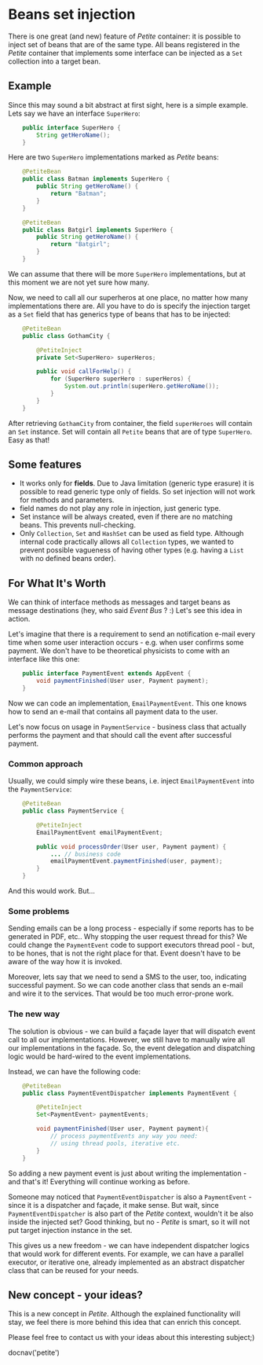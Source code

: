 # Beans set injection

There is one great (and new) feature of *Petite* container: it is
possible to inject set of beans that are of the same type. All beans
registered in the *Petite* container that implements some interface can
be injected as a `Set` collection into a target bean.

## Example

Since this may sound a bit abstract at first sight, here is a simple
example. Lets say we have an interface `SuperHero`\:

~~~~~ java
    public interface SuperHero {
    	String getHeroName();
    }
~~~~~

Here are two `SuperHero` implementations marked as *Petite* beans:

~~~~~ java
    @PetiteBean
    public class Batman implements SuperHero {
    	public String getHeroName() {
    		return "Batman";
    	}
    }

    @PetiteBean
    public class Batgirl implements SuperHero {
    	public String getHeroName() {
    		return "Batgirl";
    	}
    }
~~~~~

We can assume that there will be more `SuperHero` implementations, but
at this moment we are not yet sure how many.

Now, we need to call all our superheros at one place, no matter how many
implementations there are. All you have to do is specify the injection
target as a `Set` field that has generics type of beans that has to be
injected:

~~~~~ java
    @PetiteBean
    public class GothamCity {

    	@PetiteInject
    	private Set<SuperHero> superHeros;

    	public void callForHelp() {
    		for (SuperHero superHero : superHeros) {
    			System.out.println(superHero.getHeroName());
    		}
    	}
    }
~~~~~

After retrieving `GothamCity` from container, the field `superHeroes`
will contain an `Set` instance. Set will contain all `Petite` beans that
are of type `SuperHero`. Easy as that!

## Some features

* It works only for **fields**. Due to Java limitation (generic type
  erasure) it is possible to read generic type only of fields. So set
  injection will not work for methods and parameters.
* field names do not play any role in injection, just generic type.
* Set instance will be always created, even if there are no matching
  beans. This prevents null-checking.
* Only `Collection`, `Set` and `HashSet` can be used as field type.
  Although internal code practically allows all `Collection` types, we
  wanted to prevent possible vagueness of having other types (e.g.
  having a `List` with no defined beans order).

## For What It's Worth

We can think of interface methods as messages and target beans as
message destinations (hey, who said *Event Bus* ? :) Let's see this
idea in action.

Let's imagine that there is a requirement to send an notification
e-mail every time when some user interaction occurs - e.g. when user
confirms some payment. We don't have to be theoretical physicists to
come with an interface like this one:

~~~~~ java
    public interface PaymentEvent extends AppEvent {
    	void paymentFinished(User user, Payment payment);
    }
~~~~~

Now we can code an implementation, `EmailPaymentEvent`. This one knows
how to send an e-mail that contains all payment data to the user.

Let's now focus on usage in `PaymentService` - business class that
actually performs the payment and that should call the event after
successful payment.

### Common approach

Usually, we could simply wire these beans, i.e. inject
`EmailPaymentEvent` into the `PaymentService`\:

~~~~~ java
    @PetiteBean
    public class PaymentService {

    	@PetiteInject
    	EmailPaymentEvent emailPaymentEvent;

    	public void processOrder(User user, Payment payment) {
    		...	// business code
    		emailPaymentEvent.paymentFinished(user, payment);
    	}
    }
~~~~~

And this would work. But...

### Some problems

Sending emails can be a long process - especially if some reports has to
be generated in PDF, etc.. Why stopping the user request thread for
this? We could change the `PaymentEvent` code to support executors
thread pool - but, to be hones, that is not the right place for that.
Event doesn't have to be aware of the way how it is invoked.

Moreover, lets say that we need to send a SMS to the user, too,
indicating successful payment. So we can code another class that sends
an e-mail and wire it to the services. That would be too much
error-prone work.

### The new way

The solution is obvious - we can build a façade layer that will
dispatch event call to all our implementations. However, we still have
to manually wire all our implementations in the façade. So, the event
delegation and dispatching logic would be hard-wired to the event
implementations.

Instead, we can have the following code:

~~~~~ java
    @PetiteBean
    public class PaymentEventDispatcher implements PaymentEvent {

    	@PetiteInject
    	Set<PaymentEvent> paymentEvents;

    	void paymentFinished(User user, Payment payment){
    		// process paymentEvents any way you need:
    		// using thread pools, iterative etc.
    	}
    }
~~~~~

So adding a new payment event is just about writing the implementation -
and that's it! Everything will continue working as before.

Someone may noticed that `PaymentEventDispatcher` is also a
`PaymentEvent` - since it is a dispatcher and façade, it make sense.
But wait, since `PaymentEventDispatcher` is also part of the *Petite*
context, wouldn\'t it be also inside the injected set? Good thinking,
but no - *Petite* is smart, so it will not put target injection instance
in the set.

This gives us a new freedom - we can have independent dispatcher logics
that would work for different events. For example, we can have a
parallel executor, or iterative one, already implemented as an abstract
dispatcher class that can be reused for your needs.

## New concept - your ideas?

This is a new concept in *Petite*. Although the explained functionality
will stay, we feel there is more behind this idea that can enrich this
concept.

Please feel free to contact us with your ideas about this interesting
subject;)

<js>docnav('petite')</js>
